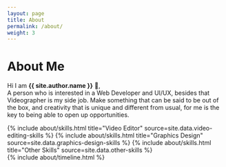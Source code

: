 ```yaml
---
layout: page
title: About
permalink: /about/
weight: 3
---
```


# **About Me**

Hi I am **{{ site.author.name }}** :wave:,<br>
A person who is interested in a Web Developer and UI/UX, besides that Videographer is my side job. Make something that can be said to be out of the box, and creativity that is unique and different from usual, for me is the key to being able to open up opportunities.

<div class="row">
{% include about/skills.html title="Video Editor" source=site.data.video-editing-skills %}
{% include about/skills.html title="Graphics Design" source=site.data.graphics-design-skills %}
{% include about/skills.html title="Other Skills" source=site.data.other-skills %}
</div>

<div class="row">
{% include about/timeline.html %}
</div>
